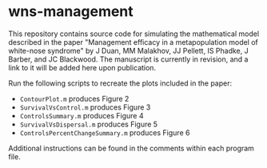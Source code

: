 # wns-management

This repository contains source code for simulating the mathematical model described in the paper "Management efficacy in a metapopulation model of white-nose syndrome" by J Duan, MM Malakhov, JJ Pellett, IS Phadke, J Barber, and JC Blackwood. The manuscript is currently in revision, and a link to it will be added here upon publication.

Run the following scripts to recreate the plots included in the paper:

* `ContourPlot.m` produces Figure 2
* `SurvivalVsControl.m` produces Figure 3
* `ControlsSummary.m` produces Figure 4
* `SurvivalVsDispersal.m` produces Figure 5
* `ControlsPercentChangeSummary.m` produces Figure 6

Additional instructions can be found in the comments within each program file.
